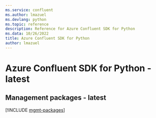 ```yaml
---
ms.service: confluent
ms.author: lmazuel
ms.devlang: python
ms.topic: reference
description: Reference for Azure Confluent SDK for Python
ms.data: 10/26/2022
title: Azure Confluent SDK for Python
author: lmazuel
---
```

# Azure Confluent SDK for Python - latest

## Management packages - latest
[!INCLUDE [mgmt-packages](confluent-mgmt-index.md)]